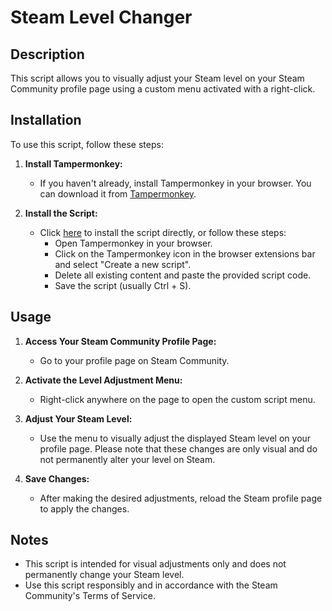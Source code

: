 # Steam Level Changer

## Description

This script allows you to visually adjust your Steam level on your Steam Community profile page using a custom menu activated with a right-click.

## Installation

To use this script, follow these steps:

1. **Install Tampermonkey:**
   - If you haven't already, install Tampermonkey in your browser. You can download it from [Tampermonkey](https://www.tampermonkey.net/).

2. **Install the Script:**
   - Click [here](https://raw.githubusercontent.com/SirCaveiraOFC/Steam-Level-Changer/main/Steam%20Level%20Changer.js) to install the script directly, or follow these steps:
     - Open Tampermonkey in your browser.
     - Click on the Tampermonkey icon in the browser extensions bar and select "Create a new script".
     - Delete all existing content and paste the provided script code.
     - Save the script (usually Ctrl + S).

## Usage

1. **Access Your Steam Community Profile Page:**
   - Go to your profile page on Steam Community.

2. **Activate the Level Adjustment Menu:**
   - Right-click anywhere on the page to open the custom script menu.

3. **Adjust Your Steam Level:**
   - Use the menu to visually adjust the displayed Steam level on your profile page. Please note that these changes are only visual and do not permanently alter your level on Steam.

4. **Save Changes:**
   - After making the desired adjustments, reload the Steam profile page to apply the changes.

## Notes

- This script is intended for visual adjustments only and does not permanently change your Steam level.
- Use this script responsibly and in accordance with the Steam Community's Terms of Service.
